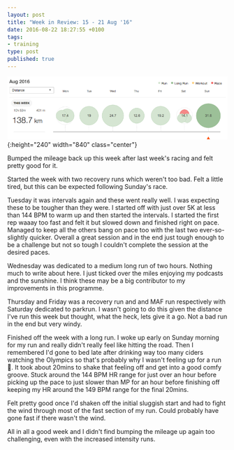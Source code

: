 ```yaml
---
layout: post
title: "Week in Review: 15 - 21 Aug '16"
date: 2016-08-22 18:27:55 +0100
tags:
- training
type: post
published: true
---
```


![Week in Review: 15 - 21 Aug '16](/img/week-in-review-15-21Aug16.png){:height="240" width="840" class="center"}

Bumped the mileage back up this week after last week's racing and felt pretty good for it.

Started the week with two recovery runs which weren't too bad. Felt a little tired, but this can be expected following Sunday's race.

Tuesday it was intervals again and these went really well. I was expecting these to be tougher than they were. I started off with just over 5K at less than 144 BPM to warm up and then started the intervals. I started the first rep waaay too fast and felt it but slowed down and finished right on pace. Managed to keep all the others bang on pace too with the last two ever-so-slightly quicker. Overall a great session and in the end just tough enough to be a challenge but not so tough I couldn't complete the session at the desired paces.

Wednesday was dedicated to a medium long run of two hours. Nothing much to write about here. I just ticked over the miles enjoying my podcasts and the sunshine. I think these may be a big contributor to my improvements in this programme.

Thursday and Friday was a recovery run and and MAF run respectively with Saturday dedicated to parkrun.  I wasn't going to do this given the distance I've run this week but thought, what the heck, lets give it a go.  Not a bad run in the end but very windy.

Finished off the week with a long run.  I woke up early on Sunday morning for my run and really didn't really feel like hitting the road.  Then I remembered I'd gone to bed late after drinking way too many ciders watching the Olympics so that's probably why I wasn't feeling up for a run 🙂. It took about 20mins to shake that feeling off and get into a good comfy groove. Stuck around the 144 BPM HR range for just over an hour before picking up the pace to just slower than MP for an hour before finishing off keeping my HR around the 149 BPM range for the final 20mins.

Felt pretty good once I'd shaken off the initial sluggish start and had to fight the wind through most of the fast section of my run. Could probably have gone fast if there wasn't the wind.

All in all a good week and I didn't find bumping the mileage up again too challenging, even with the increased intensity runs.
